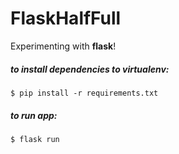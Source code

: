 # FlaskHalfFull
Experimenting with **flask**!

##### to install dependencies to virtualenv: 

```console
$ pip install -r requirements.txt
```

##### to run app:

```console
$ flask run
```